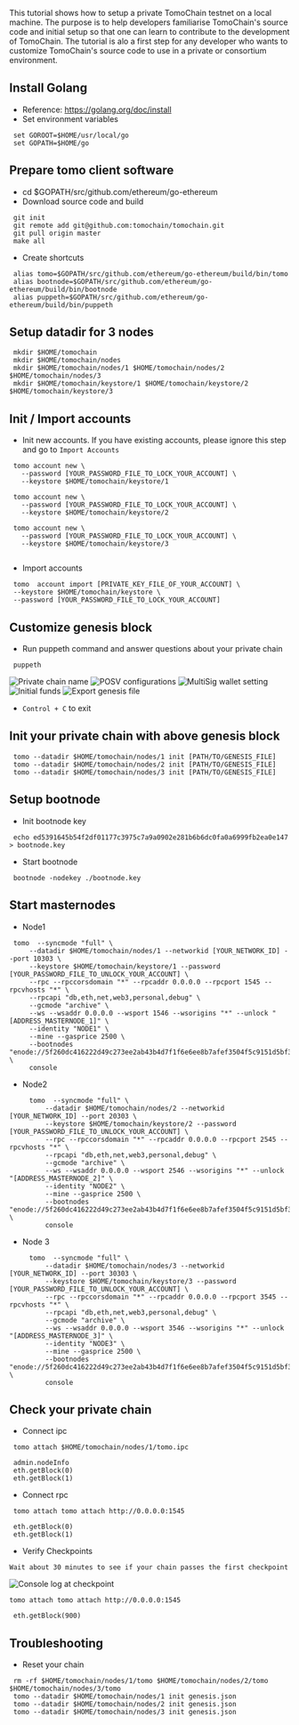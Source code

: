 This tutorial shows how to setup a private TomoChain testnet on a local machine.
The purpose is to help developers familiarise TomoChain's source code and initial setup
so that one can learn to contribute to the development of TomoChain.
The tutorial is alo a first step for any developer who wants to customize TomoChain's 
source code to use in a private or consortium environment.

## Install Golang
  - Reference: https://golang.org/doc/install
  - Set environment variables
   ```
    set GOROOT=$HOME/usr/local/go
    set GOPATH=$HOME/go
   ```
    
## Prepare tomo client software
   - cd $GOPATH/src/github.com/ethereum/go-ethereum
   - Download source code and build
   ```
    git init
    git remote add git@github.com:tomochain/tomochain.git
    git pull origin master
    make all
   ```
   - Create shortcuts
   ```
    alias tomo=$GOPATH/src/github.com/ethereum/go-ethereum/build/bin/tomo
    alias bootnode=$GOPATH/src/github.com/ethereum/go-ethereum/build/bin/bootnode
    alias puppeth=$GOPATH/src/github.com/ethereum/go-ethereum/build/bin/puppeth
   ```   
        
## Setup datadir for 3 nodes
   ```
    mkdir $HOME/tomochain
    mkdir $HOME/tomochain/nodes
    mkdir $HOME/tomochain/nodes/1 $HOME/tomochain/nodes/2 $HOME/tomochain/nodes/3 
    mkdir $HOME/tomochain/keystore/1 $HOME/tomochain/keystore/2 $HOME/tomochain/keystore/3
   ```
## Init / Import accounts
   - Init new accounts. If you have existing accounts, please ignore this step and go to `Import Accounts`
   ```
    tomo account new \
      --password [YOUR_PASSWORD_FILE_TO_LOCK_YOUR_ACCOUNT] \
      --keystore $HOME/tomochain/keystore/1

    tomo account new \
      --password [YOUR_PASSWORD_FILE_TO_LOCK_YOUR_ACCOUNT] \
      --keystore $HOME/tomochain/keystore/2
      
    tomo account new \
      --password [YOUR_PASSWORD_FILE_TO_LOCK_YOUR_ACCOUNT] \
      --keystore $HOME/tomochain/keystore/3
      
   ```
   - Import accounts
   ```
    tomo  account import [PRIVATE_KEY_FILE_OF_YOUR_ACCOUNT] \
    --keystore $HOME/tomochain/keystore \
    --password [YOUR_PASSWORD_FILE_TO_LOCK_YOUR_ACCOUNT]
   ```
    
## Customize genesis block
   - Run puppeth command and answer questions about your private chain
   ```
    puppeth
   ```
   ![Private chain name](https://user-images.githubusercontent.com/17243442/57121919-bcbbd000-6da4-11e9-8a0e-dea3a15f3fc1.png)
   ![POSV configurations](https://user-images.githubusercontent.com/17243442/57122012-2f2cb000-6da5-11e9-8b1e-7fc1c034226a.png)
   ![MultiSig wallet setting](https://user-images.githubusercontent.com/17243442/57122031-453a7080-6da5-11e9-92d6-49fba3a4c1ea.png)
   ![Initial funds](https://user-images.githubusercontent.com/17243442/57122062-7024c480-6da5-11e9-98f1-4ce90b2941d6.png)
   ![Export genesis file](https://user-images.githubusercontent.com/17243442/57122075-82066780-6da5-11e9-89b2-e0369ec528f5.png)

   - `Control + C` to exit

## Init your private chain with above genesis block
   ```
    tomo --datadir $HOME/tomochain/nodes/1 init [PATH/TO/GENESIS_FILE]
    tomo --datadir $HOME/tomochain/nodes/2 init [PATH/TO/GENESIS_FILE]
    tomo --datadir $HOME/tomochain/nodes/3 init [PATH/TO/GENESIS_FILE]
   ```
    
## Setup bootnode
   - Init bootnode key
   ```
    echo ed5391645b54f2df01177c3975c7a9a0902e281b6b6dc0fa0a6999fb2ea0e147 > bootnode.key
   ```
   - Start bootnode
   ```
    bootnode -nodekey ./bootnode.key
   ```
    
## Start masternodes
   - Node1
   ```
    tomo  --syncmode "full" \
        --datadir $HOME/tomochain/nodes/1 --networkid [YOUR_NETWORK_ID] --port 10303 \
        --keystore $HOME/tomochain/keystore/1 --password [YOUR_PASSWORD_FILE_TO_UNLOCK_YOUR_ACCOUNT] \
        --rpc --rpccorsdomain "*" --rpcaddr 0.0.0.0 --rpcport 1545 --rpcvhosts "*" \
        --rpcapi "db,eth,net,web3,personal,debug" \
        --gcmode "archive" \
        --ws --wsaddr 0.0.0.0 --wsport 1546 --wsorigins "*" --unlock "[ADDRESS_MASTERNODE_1]" \
        --identity "NODE1" \
        --mine --gasprice 2500 \
        --bootnodes "enode://5f260dc416222d49c273ee2ab43b4d7f1f6e6ee8b7afef3504f5c9151d5bf3499f9ff598ad17caa58553568a51ddbc73340d03dba5304956126adc11ebd3dfd5@127.0.0.1:30301" \
        console
   ```
   - Node2
   ```
        tomo  --syncmode "full" \
            --datadir $HOME/tomochain/nodes/2 --networkid [YOUR_NETWORK_ID] --port 20303 \
            --keystore $HOME/tomochain/keystore/2 --password [YOUR_PASSWORD_FILE_TO_UNLOCK_YOUR_ACCOUNT] \
            --rpc --rpccorsdomain "*" --rpcaddr 0.0.0.0 --rpcport 2545 --rpcvhosts "*" \
            --rpcapi "db,eth,net,web3,personal,debug" \
            --gcmode "archive" \
            --ws --wsaddr 0.0.0.0 --wsport 2546 --wsorigins "*" --unlock "[ADDRESS_MASTERNODE_2]" \
            --identity "NODE2" \
            --mine --gasprice 2500 \
            --bootnodes "enode://5f260dc416222d49c273ee2ab43b4d7f1f6e6ee8b7afef3504f5c9151d5bf3499f9ff598ad17caa58553568a51ddbc73340d03dba5304956126adc11ebd3dfd5@127.0.0.1:30301" \
            console
   ```
   - Node 3
   ```
        tomo  --syncmode "full" \
            --datadir $HOME/tomochain/nodes/3 --networkid [YOUR_NETWORK_ID] --port 30303 \
            --keystore $HOME/tomochain/keystore/3 --password [YOUR_PASSWORD_FILE_TO_UNLOCK_YOUR_ACCOUNT] \
            --rpc --rpccorsdomain "*" --rpcaddr 0.0.0.0 --rpcport 3545 --rpcvhosts "*" \
            --rpcapi "db,eth,net,web3,personal,debug" \
            --gcmode "archive" \
            --ws --wsaddr 0.0.0.0 --wsport 3546 --wsorigins "*" --unlock "[ADDRESS_MASTERNODE_3]" \
            --identity "NODE3" \
            --mine --gasprice 2500 \
            --bootnodes "enode://5f260dc416222d49c273ee2ab43b4d7f1f6e6ee8b7afef3504f5c9151d5bf3499f9ff598ad17caa58553568a51ddbc73340d03dba5304956126adc11ebd3dfd5@127.0.0.1:30301" \
            console
   ```

## Check your private chain
  - Connect ipc
   ```
    tomo attach $HOME/tomochain/nodes/1/tomo.ipc
   ```
   ```
    admin.nodeInfo
    eth.getBlock(0)
    eth.getBlock(1)
   ```
   - Connect rpc
   ```
    tomo attach tomo attach http://0.0.0.0:1545
   ```
   ```
    eth.getBlock(0)
    eth.getBlock(1)
   ```
   - Verify Checkpoints
    
    Wait about 30 minutes to see if your chain passes the first checkpoint
   ![Console log at checkpoint](https://user-images.githubusercontent.com/17243442/57122084-93e80a80-6da5-11e9-81cf-598693bd2779.png)

    tomo attach tomo attach http://0.0.0.0:1545
   ```
    eth.getBlock(900)
   ```
## Troubleshooting
   - Reset your chain
   ```
    rm -rf $HOME/tomochain/nodes/1/tomo $HOME/tomochain/nodes/2/tomo  $HOME/tomochain/nodes/3/tomo
    tomo --datadir $HOME/tomochain/nodes/1 init genesis.json
    tomo --datadir $HOME/tomochain/nodes/2 init genesis.json
    tomo --datadir $HOME/tomochain/nodes/3 init genesis.json
   ```
